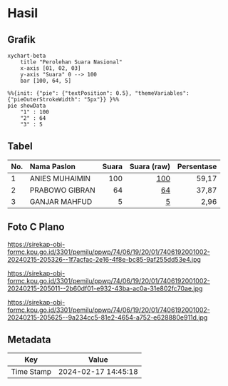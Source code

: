 # Hasil

## Grafik

```mermaid
xychart-beta
    title "Perolehan Suara Nasional"
    x-axis [01, 02, 03]
    y-axis "Suara" 0 --> 100
    bar [100, 64, 5]
```

```mermaid
%%{init: {"pie": {"textPosition": 0.5}, "themeVariables": {"pieOuterStrokeWidth": "5px"}} }%%
pie showData
    "1" : 100
    "2" : 64
    "3" : 5
```

## Tabel

| No. | Nama Paslon    | Suara | Suara (raw) | Persentase |
|:--- |:-------------- | -----:| -----------:| ----------:|
| 1   | ANIES MUHAIMIN | 100   | [100][p-1]  | 59,17      |
| 2   | PRABOWO GIBRAN | 64    | [64][p-2]   | 37,87      |
| 3   | GANJAR MAHFUD  | 5     | [5][p-3]    | 2,96       |


[p-1]: https://github.com/gigit-pemilu/pemilu-2024/blob/main/pilpres/hitung-suara/sub/74-sulawesi-tenggara/sub/06-bombana/sub/19-poleang-tengah/sub/2001-mulaeno/sub/002-tps/sub/paslon-1.txt
[p-2]: https://github.com/gigit-pemilu/pemilu-2024/blob/main/pilpres/hitung-suara/sub/74-sulawesi-tenggara/sub/06-bombana/sub/19-poleang-tengah/sub/2001-mulaeno/sub/002-tps/sub/paslon-2.txt
[p-3]: https://github.com/gigit-pemilu/pemilu-2024/blob/main/pilpres/hitung-suara/sub/74-sulawesi-tenggara/sub/06-bombana/sub/19-poleang-tengah/sub/2001-mulaeno/sub/002-tps/sub/paslon-3.txt

## Foto C Plano

https://sirekap-obj-formc.kpu.go.id/3301/pemilu/ppwp/74/06/19/20/01/7406192001002-20240215-205326--1f7acfac-2e16-4f8e-bc85-9af255dd53e4.jpg

https://sirekap-obj-formc.kpu.go.id/3301/pemilu/ppwp/74/06/19/20/01/7406192001002-20240215-205011--2b60df01-e932-43ba-ac0a-31e802fc70ae.jpg

https://sirekap-obj-formc.kpu.go.id/3301/pemilu/ppwp/74/06/19/20/01/7406192001002-20240215-205625--9a234cc5-81e2-4654-a752-e628880e911d.jpg


## Metadata

| Key        | Value               |
| ---------- | ------------------- |
| Time Stamp | 2024-02-17 14:45:18 |



